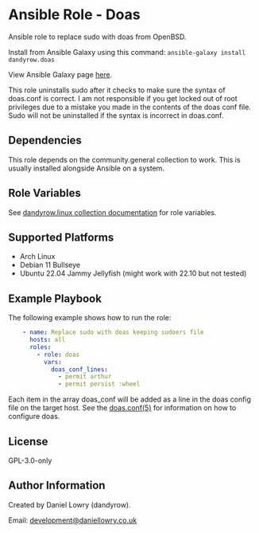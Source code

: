 Ansible Role - Doas
=========

Ansible role to replace sudo with doas from OpenBSD.

Install from Ansible Galaxy using this command: `ansible-galaxy install dandyrow.doas`

View Ansible Galaxy page [here](https://galaxy.ansible.com/dandyrow/doas).

This role uninstalls sudo after it checks to make sure the syntax of doas.conf is correct. I am not responsible if you get locked out of root privileges due to a mistake you made in the contents of the doas conf file. Sudo will not be uninstalled if the syntax is incorrect in doas.conf.

Dependencies
------------

This role depends on the community.general collection to work. This is usually installed alongside Ansible on a system.

Role Variables
--------------

See [dandyrow.linux collection documentation](https://dandyrow.github.io/dandyrow.linux/doas_role.html) for role variables.

Supported Platforms
-------------------

* Arch Linux
* Debian 11 Bullseye
* Ubuntu 22.04 Jammy Jellyfish (might work with 22.10 but not tested)

Example Playbook
----------------

The following example shows how to run the role:

```yaml
    - name: Replace sudo with doas keeping sudoers file
      hosts: all
      roles:
        - role: doas
          vars:
            doas_conf_lines:
              - permit arthur
              - permit persist :wheel
```

Each item in the array doas_conf will be added as a line in the doas config file on the target host. See the [doas.conf(5)](https://man.archlinux.org/man/doas.conf.5.en) for information on how to configure doas.

License
-------

GPL-3.0-only

Author Information
------------------

Created by Daniel Lowry (dandyrow). 

Email: [development@daniellowry.co.uk](mailto:development@daniellowry.co.uk)
